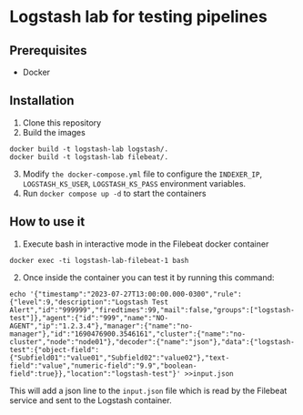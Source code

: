 # Logstash lab for testing pipelines
## Prerequisites
- Docker

## Installation
1. Clone this repository
2. Build the images
```shell
docker build -t logstash-lab logstash/.
docker build -t logstash-lab filebeat/.
```
3. Modify `the docker-compose.yml` file to configure the `INDEXER_IP`, `LOGSTASH_KS_USER`, `LOGSTASH_KS_PASS` environment variables.
4. Run `docker compose up -d` to start the containers

## How to use it
1. Execute bash in interactive mode in the Filebeat docker container
```shell
docker exec -ti logstash-lab-filebeat-1 bash
```
2. Once inside the container you can test it by running this command:
```shell
echo '{"timestamp":"2023-07-27T13:00:00.000-0300","rule":{"level":9,"description":"Logstash Test Alert","id":"999999","firedtimes":99,"mail":false,"groups":["logstash-test"]},"agent":{"id":"999","name":"NO-AGENT","ip":"1.2.3.4"},"manager":{"name":"no-manager"},"id":"1690476900.3546161","cluster":{"name":"no-cluster","node":"node01"},"decoder":{"name":"json"},"data":{"logstash-test":{"object-field":{"Subfield01":"value01","Subfield02":"value02"},"text-field":"value","numeric-field":"9.9","boolean-field":true}},"location":"logstash-test"}' >>input.json
```
This will add a json line to the `input.json` file which is read by the Filebeat service and sent to the Logstash container.